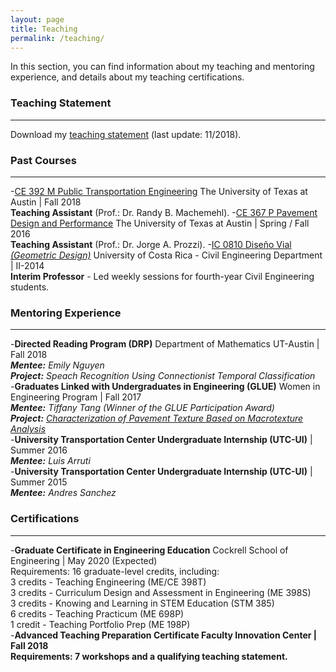 ```yaml
---
layout: page
title: Teaching
permalink: /teaching/
---
```


In this section, you can find information about my teaching and mentoring experience, and details about my teaching certifications.

### Teaching Statement
___
Download my [teaching statement](/downloads/teaching_statement.pdf) (last update: 11/2018).

### Past Courses
___
-[CE 392 M Public Transportation Engineering](/downloads/2018_syllabus.pdf) The University of Texas at Austin | Fall 2018 <br>
<b>Teaching Assistant</b> (Prof.: Dr. Randy B. Machemehl).
-[CE 367 P Pavement Design and Performance](/downloads/2016_syllabus.pdf) The University of Texas at Austin | Spring / Fall 2016 <br>
<b>Teaching Assistant</b> (Prof.: Dr. Jorge A. Prozzi).
-[IC 0810 Diseño Vial <i>(Geometric Design)</i>](/downloads/2014_programa.pdf) University of Costa Rica - Civil Engineering Department  | II-2014 <br>
<b>Interim Professor</b> - Led weekly sessions for fourth-year Civil Engineering students.

### Mentoring Experience
___
-<b>Directed Reading Program (DRP)</b> Department of Mathematics UT-Austin  | Fall 2018 <br>
<i><b>Mentee:</b> Emily Nguyen <br>
<b>Project:</b> Speach Recognition Using Connectionist Temporal Classification</i><br>
-<b>Graduates Linked with Undergraduates in Engineering (GLUE)</b> Women in Engineering Program | Fall 2017 <br>
<i><b>Mentee:</b> Tiffany Tang <i>(Winner of the GLUE Participation Award)</i> <br>
<b>Project:</b> [Characterization of Pavement Texture Based on Macrotexture Analysis](/downloads/2017_GLUE.pdf)</i><br>
-<b>University Transportation Center Undergraduate Internship (UTC-UI)</b> | Summer 2016 <br>
<i><b>Mentee:</b> Luis Arruti <br></i>
-<b>University Transportation Center Undergraduate Internship (UTC-UI)</b> | Summer 2015 <br>
<i><b>Mentee:</b> Andres Sanchez</i>

### Certifications
___
-<b>Graduate Certificate in Engineering Education</b> Cockrell School of Engineering | May 2020 (Expected) <br>
Requirements: 16 graduate-level credits, including: <br>
3 credits - Teaching Engineering (ME/CE 398T) <br>
3 credits - Curriculum Design and Assessment in Engineering (ME 398S)<br>
3 credits - Knowing and Learning in STEM Education (STM 385)<br>
6 credits - Teaching Practicum (ME 698P)<br>
1 credit - Teaching Portfolio Prep (ME 198P)<br>
-<b>Advanced Teaching Preparation Certificate<b> Faculty Innovation Center | Fall 2018<br>
Requirements: 7 workshops and a qualifying teaching statement.
